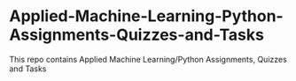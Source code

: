 # Applied-Machine-Learning-Python-Assignments-Quizzes-and-Tasks
This repo contains Applied Machine Learning/Python Assignments, Quizzes and Tasks
